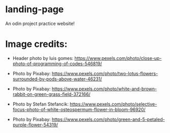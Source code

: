 # landing-page
An odin project practice website!

# Image credits:
- Header photo by luis gomes: https://www.pexels.com/photo/close-up-photo-of-programming-of-codes-546819/

- Photo by Pixabay: https://www.pexels.com/photo/two-lotus-flowers-surrounded-by-pods-above-water-46231/
- Photo by Pixabay: https://www.pexels.com/photo/white-and-brown-rabbit-on-green-grass-field-372166/
- Photo by Stefan Stefancik: https://www.pexels.com/photo/selective-focus-photo-of-white-osteospermum-flower-in-bloom-96920/
- Photo by Pixabay: https://www.pexels.com/photo/green-and-5-petaled-purple-flower-54319/